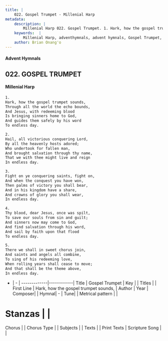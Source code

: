 ```yaml
---
title: |
    022. Gospel Trumpet - Millenial Harp
metadata:
    description: |
        Millenial Harp 022. Gospel Trumpet. 1. Hark, how the gospel trumpet sounds, Through all the world the echo bounds, And Jesus, with redeeming blood Is bringing sinners home to God, And guides them safely by his word To endless day.
    keywords:  |
        Millenial Harp, adventhymnals, advent hymnals, Gospel Trumpet, Hark, how the gospel trumpet sounds, . 
    author: Brian Onang'o
---
```

#### Advent Hymnals
## 022. GOSPEL TRUMPET
####  Millenial Harp
```txt
1. 
Hark, how the gospel trumpet sounds, 
Through all the world the echo bounds, 
And Jesus, with redeeming blood 
Is bringing sinners home to God, 
And guides them safely by his word 
To endless day.

2. 
Hail, all victorious conquering Lord, 
By all the heavenly hosts adored; 
Who undertook for fallen man, 
And brought salvation through thy name, 
That we with thee might live and reign 
In endless day.

3. 
Fight on ye conquering saints, fight on, 
And when the conquest you have won, 
Then palms of victory you shall bear, 
And in his kingdom have a share, 
And crowns of glory you shall wear, 
In endless day.

4. 
Thy blood, dear Jesus, once was spilt, 
To save our souls from sin and guilt; 
And sinners now may come to God, 
And find salvation through his word, 
And sail by faith upon that flood 
To endless day.

5. 
There we shall in sweet chorus join, 
And saints and angels all combine, 
To sing of his redeeming love, 
When rolling years shall cease to move; 
And that shall be the theme above, 
In endless day.
```
- |   -  |
-------------|------------|
Title | Gospel Trumpet |
Key |  |
Titles |  |
First Line | Hark, how the gospel trumpet sounds,  |
Author | 
Year | 
Composer|  |
Hymnal|  - |
Tune|  |
Metrical pattern | |
# Stanzas |  |
Chorus |  |
Chorus Type |  |
Subjects |  |
Texts |  |
Print Texts | 
Scripture Song |  |
    
